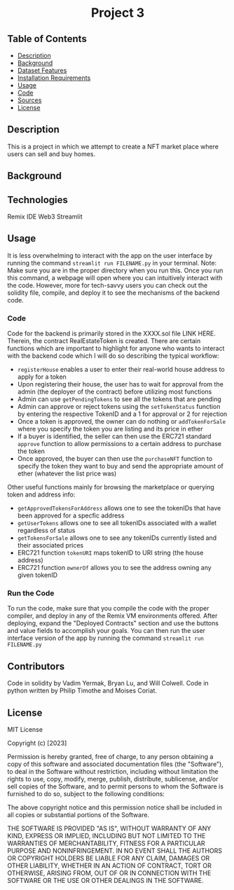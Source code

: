 <h1 align="center">Project 3</h1>

## Table of Contents

- [Description](#description)
- [Background](#background)
- [Dataset Features](#dataset_features)
- [Installation Requirements](#installation-requirements)
- [Usage](#usage)
- [Code](#code)
- [Sources](#sources)
- [License](#license)

## Description
This is a project in which we attempt to create a NFT market place where users can sell and buy homes.

## Background

## Technologies
Remix IDE
Web3
Streamlit


## Usage
It is less overwhelming to interact with the app on the user interface by running the command `streamlit run FILENAME.py` in your terminal. Note: Make sure you are in the proper directory when you run this. Once you run this command, a webpage will open where you can intuitively interact with the code. However, more for tech-savvy users you can check out the solidity file, compile, and deploy it to see the mechanisms of the backend code.

### Code
Code for the backend is primarily stored in the XXXX.sol file LINK HERE. Therein, the contract RealEstateToken is created.
There are certain functions which are important to highlight for anyone who wants to interact with the backend code which I will do so describing the typical workflow:

- `registerHouse` enables a user to enter their real-world house address to apply for a token
- Upon registering their house, the user has to wait for approval from the admin (the deployer of the contract) before utilizing most functions
- Admin can use `getPendingTokens` to see all the tokens that are pending
- Admin can approve or reject tokens using the `setTokenStatus` function by entering the respective TokenID and a 1 for approval or 2 for rejection
- Once a token is approved, the owner can do nothing or `addTokenForSale` where you specify the token you are listing and its price in ether
- If a buyer is identified, the seller can then use the ERC721 standard `approve` function to allow permissions to a certain address to purchase the token
- Once approved, the buyer can then use the `purchaseNFT` function to specify the token they want to buy and send the appropriate amount of ether (whatever the list price was)

Other useful functions mainly for browsing the marketplace or querying token and address info:
- `getApprovedTokensForAddress` allows one to see the tokenIDs that have been approved for a specfic address
- `getUserTokens` allows one to see all tokenIDs associated with a wallet regardless of status
- `getTokensForSale` allows one to see any tokenIDs currently listed and their associated prices
- ERC721 function `tokenURI` maps tokenID to URI string (the house address)
- ERC721 function `ownerOf` allows you to see the address owning any given tokenID





### Run the Code

To run the code, make sure that you compile the code with the proper compiler, and deploy in any of the Remix VM environments offered. After deploying, expand the "Deployed Contracts" section and use the buttons and value fields to accomplish your goals. You can then run the user interface version of the app by running the command `streamlit run FILENAME.py`

## Contributors

Code in solidity by Vadim Yermak, Bryan Lu, and Will Colwell. Code in python written by Philip Timothe and Moises Coriat.

## License

MIT License

Copyright (c) [2023]

Permission is hereby granted, free of charge, to any person obtaining a copy of this software and associated documentation files (the "Software"), to deal in the Software without restriction, including without limitation the rights to use, copy, modify, merge, publish, distribute, sublicense, and/or sell copies of the Software, and to permit persons to whom the Software is furnished to do so, subject to the following conditions:

The above copyright notice and this permission notice shall be included in all copies or substantial portions of the Software.

THE SOFTWARE IS PROVIDED "AS IS", WITHOUT WARRANTY OF ANY KIND, EXPRESS OR IMPLIED, INCLUDING BUT NOT LIMITED TO THE WARRANTIES OF MERCHANTABILITY, FITNESS FOR A PARTICULAR PURPOSE AND NONINFRINGEMENT. IN NO EVENT SHALL THE AUTHORS OR COPYRIGHT HOLDERS BE LIABLE FOR ANY CLAIM, DAMAGES OR OTHER LIABILITY, WHETHER IN AN ACTION OF CONTRACT, TORT OR OTHERWISE, ARISING FROM, OUT OF OR IN CONNECTION WITH THE SOFTWARE OR THE USE OR OTHER DEALINGS IN THE SOFTWARE.
